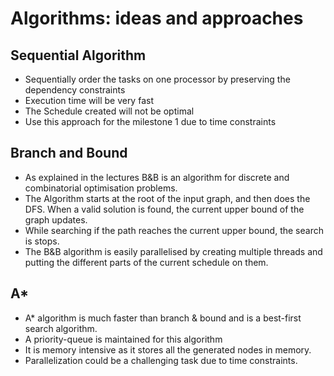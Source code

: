 # Algorithms: ideas and approaches

## Sequential Algorithm
* Sequentially order the tasks on one processor by preserving the dependency constraints
* Execution time will be very fast
* The Schedule created will not be optimal
* Use this approach for the milestone 1 due to time constraints 


## Branch and Bound
* As explained in the lectures B&B is an algorithm for discrete and
combinatorial optimisation problems. 
* The Algorithm starts at the root of the input graph, and then does the
DFS. When a valid solution is found, the current upper bound of the graph
updates.  
* While searching if the path reaches the current upper bound, the search
is stops.
* The B&B algorithm is easily parallelised by creating multiple threads
and putting the different parts of the current schedule on them.  


## A*
* A* algorithm is much faster than branch & bound and is a best-first 
search algorithm.
* A priority-queue is maintained for this algorithm
* It is memory intensive as it stores all the generated nodes in memory.
* Parallelization could be a challenging task due to time constraints.

 